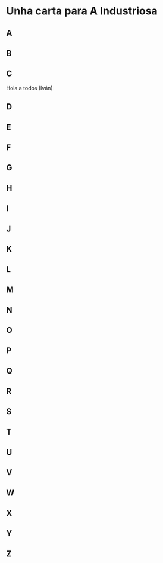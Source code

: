 # Unha carta para A Industriosa


## A


## B


## C
Hola a todos (Iván)

## D


## E


## F


## G


## H


## I


## J


## K


## L


## M


## N


## O


## P


## Q


## R


## S


## T


## U


## V


## W


## X


## Y


## Z

